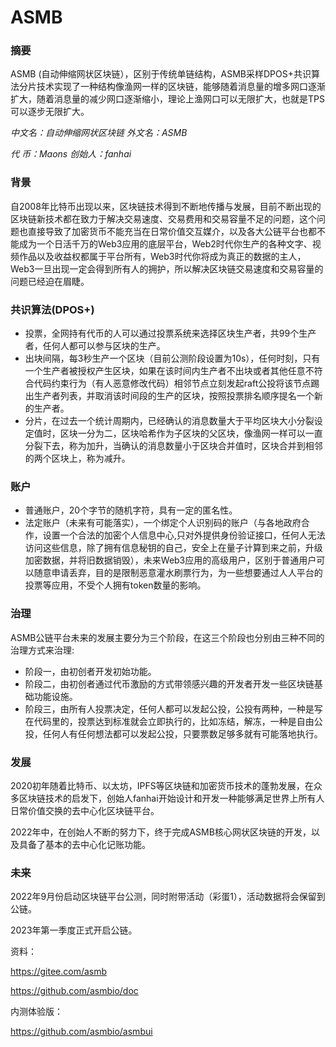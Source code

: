 # ASMB
### 摘要
ASMB (自动伸缩网状区块链），区别于传统单链结构，ASMB采样DPOS+共识算法分片技术实现了一种结构像渔网一样的区块链，能够随着消息量的增多网口逐渐扩大，随着消息量的减少网口逐渐缩小，理论上渔网口可以无限扩大，也就是TPS可以逐步无限扩大。

_中文名：自动伸缩网状区块链 外文名：ASMB_

_代 币：Maons 创始人：fanhai_

### 背景
自2008年比特币出现以来，区块链技术得到不断地传播与发展，目前不断出现的区块链新技术都在致力于解决交易速度、交易费用和交易容量不足的问题，这个问题也直接导致了加密货币不能充当在日常价值交互媒介，以及各大公链平台也都不能成为一个日活千万的Web3应用的底层平台，Web2时代你生产的各种文字、视频作品以及收益权都属于平台所有，Web3时代你将成为真正的数据的主人，Web3一旦出现一定会得到所有人的拥护，所以解决区块链交易速度和交易容量的问题已经迫在眉睫。

### 共识算法(DPOS+)
- 投票，全网持有代币的人可以通过投票系统来选择区块生产者，共99个生产者，任何人都可以参与区块的生产。
- 出块间隔，每3秒生产一个区块（目前公测阶段设置为10s），任何时刻，只有一个生产者被授权产生区块，如果在该时间内生产者不出块或者其他任意不符合代码约束行为（有人恶意修改代码）相邻节点立刻发起raft公投将该节点踢出生产者列表，并取消该时间段的生产的区块，按照投票排名顺序提名一个新的生产者。
- 分片，在过去一个统计周期内，已经确认的消息数量大于平均区块大小分裂设定值时，区块一分为二，区块哈希作为子区块的父区块，像渔网一样可以一直分裂下去，称为加升，当确认的消息数量小于区块合并值时，区块合并到相邻的两个区块上，称为减升。

### 账户

- 普通账户，20个字节的随机字符，具有一定的匿名性。
- 法定账户（未来有可能落实），一个绑定个人识别码的账户（与各地政府合作，设置一个合法的加密个人信息中心,只对外提供身份验证接口，任何人无法访问这些信息，除了拥有信息秘钥的自己，安全上在量子计算到来之前，升级加密数据，并将旧数据销毁），未来Web3应用的高级用户，区别于普通用户可以随意申请丢弃，目的是限制恶意灌水刷票行为，为一些想要通过人人平台的投票等应用，不受个人拥有token数量的影响。

### 治理
ASMB公链平台未来的发展主要分为三个阶段，在这三个阶段也分别由三种不同的治理方式来治理:
- 阶段一，由初创者开发初始功能。
- 阶段二，由初创者通过代币激励的方式带领感兴趣的开发者开发一些区块链基础功能设施。
- 阶段三，由所有人投票决定，任何人都可以发起公投，公投有两种，一种是写在代码里的，投票达到标准就会立即执行的，比如冻结，解冻，一种是自由公投，任何人有任何想法都可以发起公投，只要票数足够多就有可能落地执行。


### 发展

2020初年随着比特币、以太坊，IPFS等区块链和加密货币技术的蓬勃发展，在众多区块链技术的启发下，创始人fanhai开始设计和开发一种能够满足世界上所有人日常价值交换的去中心化区块链平台。

2022年中，在创始人不断的努力下，终于完成ASMB核心网状区块链的开发，以及具备了基本的去中心化记账功能。

### 未来

2022年9月份启动区块链平台公测，同时附带活动（彩蛋1），活动数据将会保留到公链。

2023年第一季度正式开启公链。



资料：

https://gitee.com/asmb

https://github.com/asmbio/doc

内测体验版：

https://github.com/asmbio/asmbui
